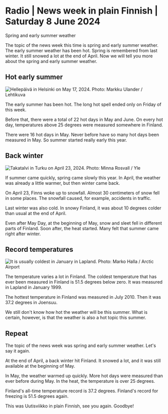 # Radio \| News week in plain Finnish \| Saturday 8 June 2024

Spring and early summer weather

The topic of the news week this time is spring and early summer weather. The early summer weather has been hot. Spring is remembered from last winter. It still snowed a lot at the end of April. Now we will tell you more about the spring and early summer weather.

## Hot early summer

![Hellepäivä in Helsinki on May 17, 2024. Photo: Markku Ulander / Lehtikuva](https://images.cdn.yle.fi/image/upload/c_crop,h_2879,w_5119,x_0,y_379/ar_1.7777777777777777,c_fill,g_faces,h_431,w_767/dpr_1.0/q_auto:eco/f_auto/fl_lossy/v1716558888/39-129083766509b7f96b9c)

The early summer has been hot. The long hot spell ended only on Friday of this week.

Before that, there were a total of 22 hot days in May and June. On every hot day, temperatures above 25 degrees were measured somewhere in Finland.

There were 16 hot days in May. Never before have so many hot days been measured in May. So summer started really early this year.

## Back winter

![Takatalvi in Turku on April 23, 2024. Photo: Minna Rosvall / Yle](https://images.cdn.yle.fi/image/upload/c_crop,h_3213,w_5712,x_0,y_397/ar_1.7777777777777777,c_fill,g_faces,h_431,w_767/dpr_1.0/q_auto:eco/f_auto/fl_lossy/v1713855002/39-1274520662759b9050b9)

If summer came quickly, spring came slowly this year. In April, the weather was already a little warmer, but then winter came back.

On April 23, Finns woke up to snowfall. Almost 30 centimeters of snow fell in some places. The snowfall caused, for example, accidents in traffic.

Last winter was also cold. In snowy Finland, it was about 10 degrees colder than usual at the end of April.

Even after May Day, at the beginning of May, snow and sleet fell in different parts of Finland. Soon after, the heat started. Many felt that summer came right after winter.

## Record temperatures

![It is usually coldest in January in Lapland. Photo: Marko Halla / Arctic Airport](https://images.cdn.yle.fi/image/upload/c_crop,h_1100,w_1956,x_0,y_316/ar_1.7777777777777777,c_fill,g_faces,h_431,w_767/dpr_1.0/q_auto:eco/f_auto/fl_lossy/v1704368173/39-12233956596977393cf8)

The temperature varies a lot in Finland. The coldest temperature that has ever been measured in Finland is 51.5 degrees below zero. It was measured in Lapland in January 1999.

The hottest temperature in Finland was measured in July 2010. Then it was 37.2 degrees in Joensuu.

We still don't know how hot the weather will be this summer. What is certain, however, is that the weather is also a hot topic this summer.

## Repeat

The topic of the news week was spring and early summer weather. Let's say it again.

At the end of April, a back winter hit Finland. It snowed a lot, and it was still available at the beginning of May.

In May, the weather warmed up quickly. More hot days were measured than ever before during May. In the heat, the temperature is over 25 degrees.

Finland's all-time temperature record is 37.2 degrees. Finland's record for freezing is 51.5 degrees again.

This was Uutisviikko in plain Finnish, see you again. Goodbye!
